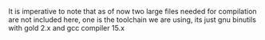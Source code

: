 It is imperative to note that as of now two large files needed for compilation are not included here, one is the toolchain we are using, its just gnu binutils with gold 2.x and gcc compiler 15.x
